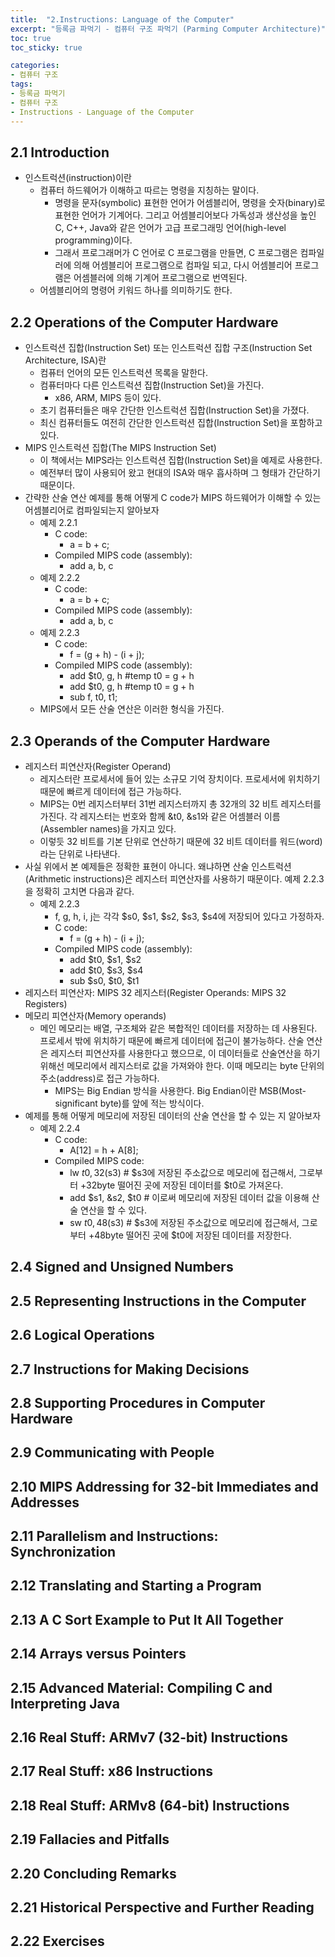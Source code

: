 ```yaml
---
title:  "2.Instructions: Language of the Computer"
excerpt: "등록금 파먹기 - 컴퓨터 구조 파먹기 (Parming Computer Architecture)"
toc: true
toc_sticky: true

categories:
- 컴퓨터 구조
tags:
- 등록금 파먹기
- 컴퓨터 구조
- Instructions - Language of the Computer
---
```


<!--5-1강-->
## 2.1 Introduction
* 인스트럭션(instruction)이란
  * 컴퓨터 하드웨어가 이해하고 따르는 명령을 지칭하는 말이다.
    * 명령을 문자(symbolic) 표현한 언어가 어셈블리어, 명령을 숫자(binary)로 표현한 언어가 기계어다. 그리고 어셈블리어보다 가독성과 생산성을 높인 C, C++, Java와 같은 언어가 고급 프로그래밍 언어(high-level programming)이다.
    * 그래서 프로그래머가 C 언어로 C 프로그램을 만들면, C 프로그램은 컴파일러에 의해 어셈블리어 프로그램으로 컴파일 되고, 다시 어셈블리어 프로그램은 어셈블러에 의해 기계어 프로그램으로 번역된다.
  * 어셈블리어의 명령어 키워드 하나를 의미하기도 한다.
## 2.2 Operations of the Computer Hardware
* 인스트럭션 집합(Instruction Set) 또는 인스트럭션 집합 구조(Instruction Set Architecture, ISA)란
  * 컴퓨터 언어의 모든 인스트럭션 목록을 말한다.
  * 컴퓨터마다 다른 인스트럭션 집합(Instruction Set)을 가진다.
    * x86, ARM, MIPS 등이 있다.
  * 초기 컴퓨터들은 매우 간단한 인스트럭션 집합(Instruction Set)을 가졌다.
  * 최신 컴퓨터들도 여전히 간단한 인스트럭션 집합(Instruction Set)을 포함하고 있다.
* MIPS 인스트럭션 집합(The MIPS Instruction Set)
  * 이 책에서는 MIPS라는 인스트럭션 집합(Instruction Set)을 예제로 사용한다.
  * 예전부터 많이 사용되어 왔고 현대의 ISA와 매우 흡사하며 그 형태가 간단하기 때문이다.
* 간략한 산술 연산 예제를 통해 어떻게 C code가 MIPS 하드웨어가 이해할 수 있는 어셈블리어로 컴파일되는지 알아보자
  * 예제 2.2.1
    * C code:
      * a = b + c;
    * Compiled MIPS code (assembly):
      * add a, b, c
  * 예제 2.2.2
    * C code:
      * a = b + c;
    * Compiled MIPS code (assembly):
      * add a, b, c
  * 예제 2.2.3
    * C code:
      * f = (g + h) - (i + j);
    * Compiled MIPS code (assembly):
      * add $t0, g, h #temp t0 = g + h
      * add $t0, g, h #temp t0 = g + h
      * sub f, t0, t1;
  * MIPS에서 모든 산술 연산은 이러한 형식을 가진다.
## 2.3 Operands of the Computer Hardware
* 레지스터 피연산자(Register Operand)
  * 레지스터란 프로세서에 들어 있는 소규모 기억 장치이다. 프로세서에 위치하기 때문에 빠르게 데이터에 접근 가능하다.
  * MIPS는 0번 레지스터부터 31번 레지스터까지 총 32개의 32 비트 레지스터를 가진다. 각 레지스터는 번호와 함께 &t0, &s1와 같은 어셈블러 이름(Assembler names)을 가지고 있다.
  * 이렇듯 32 비트를 기본 단위로 연산하기 때문에 32 비트 데이터를 워드(word)라는 단위로 나타낸다.
* 사실 위에서 본 예제들은 정확한 표현이 아니다. 왜냐하면 산술 인스트럭션(Arithmetic instructions)은 레지스터 피연산자를 사용하기 때문이다. 예제 2.2.3을 정확히 고치면 다음과 같다.
  * 예제 2.2.3
    * f, g, h, i, j는 각각 $s0, $s1, $s2, $s3, $s4에 저장되어 있다고 가정하자.
    * C code:
      * f = (g + h) - (i + j);
    * Compiled MIPS code (assembly):
      * add $t0, $s1, $s2
      * add $t0, $s3, $s4
      * sub $s0, $t0, $t1
* 레지스터 피연산자: MIPS 32 레지스터(Register Operands: MIPS 32 Registers)
* 메모리 피연산자(Memory operands)
  * 메인 메모리는 배열, 구조체와 같은 복합적인 데이터를 저장하는 데 사용된다. 프로세서 밖에 위치하기 때문에 빠르게 데이터에 접근이 불가능하다. 산술 연산은 레지스터 피연산자를 사용한다고 했으므로, 이 데이터들로 산술연산을 하기 위해선 메모리에서 레지스터로 값을 가져와야 한다. 이때 메모리는 byte 단위의 주소(address)로 접근 가능하다.
    * MIPS는 Big Endian 방식을 사용한다. Big Endian이란 MSB(Most-significant byte)를 앞에 적는 방식이다.
* 예제를 통해 어떻게 메모리에 저장된 데이터의 산술 연산을 할 수 있는 지 알아보자
  * 예제 2.2.4
    * C code:
      * A[12] = h + A[8];
    * Compiled MIPS code:
      * lw $t0, 32($s3) # $s3에 저장된 주소값으로 메모리에 접근해서, 그로부터 +32byte 떨어진 곳에 저장된 데이터를 $t0로 가져온다.
      * add $s1, &s2, $t0 # 이로써 메모리에 저장된 데이터 값을 이용해 산술 연산을 할 수 있다.
      * sw $t0, 48($s3) # $s3에 저장된 주소값으로 메모리에 접근해서, 그로부터 +48byte 떨어진 곳에 $t0에 저장된 데이터를 저장한다.
## 2.4 Signed and Unsigned Numbers
<!--5-2강-->
## 2.5 Representing Instructions in the Computer
## 2.6 Logical Operations
## 2.7 Instructions for Making Decisions
<!--5-3강-->
## 2.8 Supporting Procedures in Computer Hardware
<!--5-4강-->
## 2.9 Communicating with People
## 2.10 MIPS Addressing for 32-bit Immediates and Addresses
## 2.11 Parallelism and Instructions: Synchronization
<!--5-5강-->
## 2.12 Translating and Starting a Program
## 2.13 A C Sort Example to Put It All Together
## 2.14 Arrays versus Pointers

## 2.15 Advanced Material: Compiling C and Interpreting Java
## 2.16 Real Stuff: ARMv7 (32-bit) Instructions
## 2.17 Real Stuff: x86 Instructions
## 2.18 Real Stuff: ARMv8 (64-bit) Instructions
## 2.19 Fallacies and Pitfalls
## 2.20 Concluding Remarks
## 2.21 Historical Perspective and Further Reading
## 2.22 Exercises
